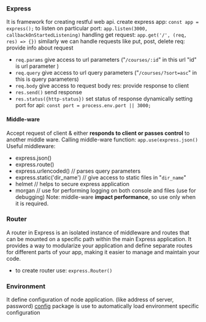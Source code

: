 ### Express
It is framework for creating restful web api.
create express app: `const app = express();`
to listen on particular port: `app.listen(3000, callbackOnStartedListening)`
handling get request: `app.get('/', (req, res) => {})` 
similarly we can handle requests like put, post, delete
req: provide info about request
- `req.params` give access to url parameters  ("`/courses/:id`" in this url "id" is url parameter )
- `req.query` give access to url query parameters ("`/courses/?sort=asc`"  in this is query parameters)
- `req.body` give access to request body
res: provide response to client
- `res.send()` send response
- `res.status({http-status})` set status of response
dynamically setting port for api: `const port = process.env.port || 3000;`

#### Middle-ware 
Accept request of client & either **responds to client or passes control** to another middle ware.
Calling middle-ware function: `app.use(express.json()`
Useful middleware: 
- express.json()
- express.route()
- express.urlencoded()    // parses query parameters
- express.static('dir_name')    // give access to static files in "`dir_name`"
- helmet   // helps to secure express application
- morgan // use for performing logging on both console and files  (use for debugging)
Note: middle-ware **impact performance**, so use only when it is required.


### Router
A router in Express is an isolated instance of middleware and routes that can be mounted on a specific path within the main Express application. 
It provides a way to modularize your application and define separate routes for different parts of your app, making it easier to manage and maintain your code.
- to create router use:    `express.Router()`


### Environment
It define configuration of node application. (like address of server, password)
[config](module%20&%20packages.md#useful%20package) package is use to automatically load environment specific configuration 